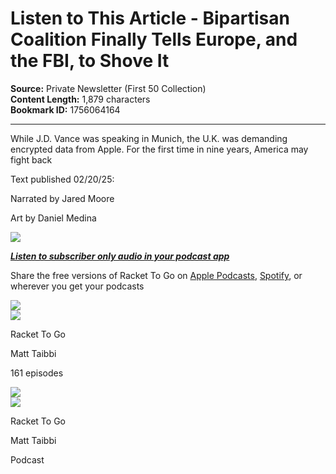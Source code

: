# Listen to This Article - Bipartisan Coalition Finally Tells Europe, and the FBI, to Shove It

**Source:** Private Newsletter (First 50 Collection)  
**Content Length:** 1,879 characters  
**Bookmark ID:** 1756064164

---

<div><p>While J.D. Vance was speaking in Munich, the U.K. was demanding encrypted data from Apple. For the first time in nine years, America may fight back</p><p>Text published 02/20/25:</p><p>Narrated by Jared Moore</p><p>Art by Daniel Medina</p><a href="https://substack.com/redirect/aabf40d6-a72e-49c3-955c-04b36162a4c6?j=eyJ1IjoiMjlsN28ifQ.F9YUD4JD0BPRahx9F1hKUq-X-x5AFoFdyPBDOoCy8So"><img src="https://substackcdn.com/image/youtube/w_728,c_limit/l_youtube_play_qyqt8q,w_120/cL2wWgxj5mk"></a><p><em><strong><a href="https://substack.com/redirect/8eac8b78-0899-44b1-8681-0db04715a2ff?j=eyJ1IjoiMjlsN28ifQ.F9YUD4JD0BPRahx9F1hKUq-X-x5AFoFdyPBDOoCy8So">Listen to subscriber only audio in your podcast app</a></strong></em></p><p><span>Share the free versions of Racket To Go on </span><a href="https://substack.com/redirect/ca3b38d3-8133-4bdd-a938-5a8e6cb6d5ca?j=eyJ1IjoiMjlsN28ifQ.F9YUD4JD0BPRahx9F1hKUq-X-x5AFoFdyPBDOoCy8So">Apple Podcasts</a><span>, </span><a href="https://substack.com/redirect/c204f677-4220-4a54-bf43-bcfb4a0e0260?j=eyJ1IjoiMjlsN28ifQ.F9YUD4JD0BPRahx9F1hKUq-X-x5AFoFdyPBDOoCy8So">Spotify</a><span>, or wherever you get your podcasts</span></p><div><img src="https://substackcdn.com/image/fetch/w_72,c_limit,f_auto,q_auto:good,fl_progressive:steep/https%3A%2F%2Fsubstack.com%2Fimg%2Fthumbnail-play.png"></div><img src="https://substackcdn.com/image/fetch/w_160,c_limit,f_auto,q_auto:good,fl_progressive:steep/https%3A%2F%2Fsubstack-post-media.s3.amazonaws.com%2Fpublic%2Fimages%2Fpodcast_1587382650.jpg"><p>Racket To Go</p><p>Matt Taibbi</p><p>161 episodes</p><div><img src="https://substackcdn.com/image/fetch/w_72,c_limit,f_auto,q_auto:good,fl_progressive:steep/https%3A%2F%2Fsubstack.com%2Fimg%2Fthumbnail-play.png"></div><img src="https://i.scdn.co/image/ab6765630000ba8a996d98f4b870ea7d42f40139"><p>Racket To Go</p><p>Matt Taibbi</p><p>Podcast</p></div>
